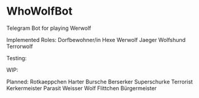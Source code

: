# WhoWolfBot
Telegram Bot for playing Werwolf

Implemented Roles:
Dorfbewohner/in
Hexe
Werwolf
Jaeger
Wolfshund
Terrorwolf

Testing:

WIP:

Planned:
Rotkaeppchen
Harter Bursche
Berserker
Superschurke
Terrorist
Kerkermeister
Parasit
Weisser Wolf
Flittchen
Bürgermeister
